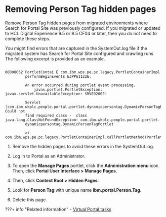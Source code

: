 # Removing Person Tag hidden pages

Remove Person Tag hidden pages from migrated environments where Search for Portal Site was previously configured. If you migrated or updated to HCL Digital Experience 9.5 or 8.5 CF04 or later, then you do not need to complete these steps.

You might find errors that are captured in the SystemOut.log file if the migrated system has Search for Portal Site configured and crawling runs. The following excerpt is provided as an example.

```

00000052 PortletContai E com.ibm.wps.pe.pc.legacy.PortletContainerImpl 
         performBeginEvents EJPPG1122E: 
         
         An error occurred during portlet event processing.
             javax.portlet.PortletException: javax.servlet.UnavailableException: SRVE0200E: 
         
         Servlet [com.ibm.wkplc.people.portal.portlet.dynamicpersontag.DynamicPersonTagPortlet]: Could not 
         find required class -  class java.lang.ClassNotFoundException: com.ibm.wkplc.people.portal.portlet.
         dynamicpersontag.DynamicPersonTagPortlet
                
         at com.ibm.wps.pe.pc.legacy.PortletContainerImpl.callPortletMethod(PortletContainerImpl.java:1308)
```

1.  Remove the hidden pages to avoid these errors in the SystemOut.log.
2.  Log in to Portal as an Administrator.

3.  To open the **Manage Pages** portlet, click the **Administration menu** icon. Then, click **Portal User Interface > Manage Pages**.

4.  Then, click **Context Root > Hidden Pages**.

5.  Look for **Person Tag** with unique name **ibm.portal.Person.Tag**.

6.  Delete this page.



???+ info "Related information" 
    -   [Virtual Portal tasks](../../../../../../deployment/manage/migrate/next_steps/post_mig_activities/portal_task/vp_post_mig_task/index.md)

